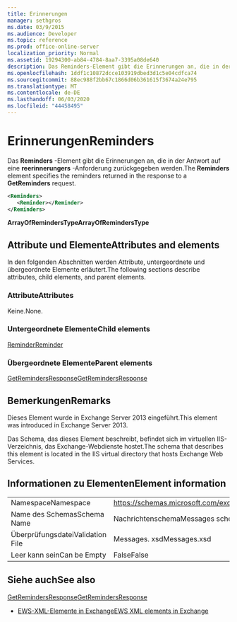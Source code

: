 ```yaml
---
title: Erinnerungen
manager: sethgros
ms.date: 03/9/2015
ms.audience: Developer
ms.topic: reference
ms.prod: office-online-server
localization_priority: Normal
ms.assetid: 19294300-ab84-4784-8aa7-3395a08de640
description: Das Reminders-Element gibt die Erinnerungen an, die in der Antwort auf eine reerinnerungers-Anforderung zurückgegeben werden.
ms.openlocfilehash: 1ddf1c10872dcce103919dbed3d1c5e04cdfca74
ms.sourcegitcommit: 88ec988f2bb67c1866d06b361615f3674a24e795
ms.translationtype: MT
ms.contentlocale: de-DE
ms.lasthandoff: 06/03/2020
ms.locfileid: "44458495"
---
```

# <a name="reminders"></a><span data-ttu-id="8e1eb-103">Erinnerungen</span><span class="sxs-lookup"><span data-stu-id="8e1eb-103">Reminders</span></span>

<span data-ttu-id="8e1eb-104">Das **Reminders** -Element gibt die Erinnerungen an, die in der Antwort auf eine **reerinnerungers** -Anforderung zurückgegeben werden.</span><span class="sxs-lookup"><span data-stu-id="8e1eb-104">The **Reminders** element specifies the reminders returned in the response to a **GetReminders** request.</span></span> 
  
```XML
<Reminders>
   <Reminder></Reminder>
</Reminders>
```

 <span data-ttu-id="8e1eb-105">**ArrayOfRemindersType**</span><span class="sxs-lookup"><span data-stu-id="8e1eb-105">**ArrayOfRemindersType**</span></span>
## <a name="attributes-and-elements"></a><span data-ttu-id="8e1eb-106">Attribute und Elemente</span><span class="sxs-lookup"><span data-stu-id="8e1eb-106">Attributes and elements</span></span>

<span data-ttu-id="8e1eb-107">In den folgenden Abschnitten werden Attribute, untergeordnete und übergeordnete Elemente erläutert.</span><span class="sxs-lookup"><span data-stu-id="8e1eb-107">The following sections describe attributes, child elements, and parent elements.</span></span>
  
### <a name="attributes"></a><span data-ttu-id="8e1eb-108">Attribute</span><span class="sxs-lookup"><span data-stu-id="8e1eb-108">Attributes</span></span>

<span data-ttu-id="8e1eb-109">Keine.</span><span class="sxs-lookup"><span data-stu-id="8e1eb-109">None.</span></span>
  
### <a name="child-elements"></a><span data-ttu-id="8e1eb-110">Untergeordnete Elemente</span><span class="sxs-lookup"><span data-stu-id="8e1eb-110">Child elements</span></span>

[<span data-ttu-id="8e1eb-111">Reminder</span><span class="sxs-lookup"><span data-stu-id="8e1eb-111">Reminder</span></span>](reminder.md)
  
### <a name="parent-elements"></a><span data-ttu-id="8e1eb-112">Übergeordnete Elemente</span><span class="sxs-lookup"><span data-stu-id="8e1eb-112">Parent elements</span></span>

[<span data-ttu-id="8e1eb-113">GetRemindersResponse</span><span class="sxs-lookup"><span data-stu-id="8e1eb-113">GetRemindersResponse</span></span>](getremindersresponse.md)
  
## <a name="remarks"></a><span data-ttu-id="8e1eb-114">Bemerkungen</span><span class="sxs-lookup"><span data-stu-id="8e1eb-114">Remarks</span></span>

<span data-ttu-id="8e1eb-115">Dieses Element wurde in Exchange Server 2013 eingeführt.</span><span class="sxs-lookup"><span data-stu-id="8e1eb-115">This element was introduced in Exchange Server 2013.</span></span>
  
<span data-ttu-id="8e1eb-116">Das Schema, das dieses Element beschreibt, befindet sich im virtuellen IIS-Verzeichnis, das Exchange-Webdienste hostet.</span><span class="sxs-lookup"><span data-stu-id="8e1eb-116">The schema that describes this element is located in the IIS virtual directory that hosts Exchange Web Services.</span></span>
  
## <a name="element-information"></a><span data-ttu-id="8e1eb-117">Informationen zu Elementen</span><span class="sxs-lookup"><span data-stu-id="8e1eb-117">Element information</span></span>

|||
|:-----|:-----|
|<span data-ttu-id="8e1eb-118">Namespace</span><span class="sxs-lookup"><span data-stu-id="8e1eb-118">Namespace</span></span>  <br/> |https://schemas.microsoft.com/exchange/services/2006/messages  <br/> |
|<span data-ttu-id="8e1eb-119">Name des Schemas</span><span class="sxs-lookup"><span data-stu-id="8e1eb-119">Schema Name</span></span>  <br/> |<span data-ttu-id="8e1eb-120">Nachrichtenschema</span><span class="sxs-lookup"><span data-stu-id="8e1eb-120">Messages schema</span></span>  <br/> |
|<span data-ttu-id="8e1eb-121">Überprüfungsdatei</span><span class="sxs-lookup"><span data-stu-id="8e1eb-121">Validation File</span></span>  <br/> |<span data-ttu-id="8e1eb-122">Messages. xsd</span><span class="sxs-lookup"><span data-stu-id="8e1eb-122">Messages.xsd</span></span>  <br/> |
|<span data-ttu-id="8e1eb-123">Leer kann sein</span><span class="sxs-lookup"><span data-stu-id="8e1eb-123">Can be Empty</span></span>  <br/> |<span data-ttu-id="8e1eb-124">False</span><span class="sxs-lookup"><span data-stu-id="8e1eb-124">False</span></span>  <br/> |
   
## <a name="see-also"></a><span data-ttu-id="8e1eb-125">Siehe auch</span><span class="sxs-lookup"><span data-stu-id="8e1eb-125">See also</span></span>



[<span data-ttu-id="8e1eb-126">GetRemindersResponse</span><span class="sxs-lookup"><span data-stu-id="8e1eb-126">GetRemindersResponse</span></span>](getremindersresponse.md)


- [<span data-ttu-id="8e1eb-127">EWS-XML-Elemente in Exchange</span><span class="sxs-lookup"><span data-stu-id="8e1eb-127">EWS XML elements in Exchange</span></span>](ews-xml-elements-in-exchange.md)

